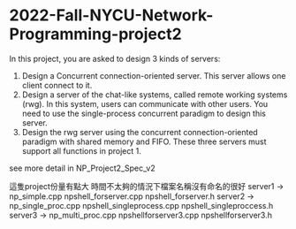 # 2022-Fall-NYCU-Network-Programming-project2

In this project, you are asked to design 3 kinds of servers:
1. Design a Concurrent connection-oriented server. This server allows one client connect to it.
2. Design a server of the chat-like systems, called remote working systems (rwg). In this system, users can communicate with
other users. You need to use the single-process concurrent paradigm to design this server.
3. Design the rwg server using the concurrent connection-oriented paradigm with shared memory and FIFO.
These three servers must support all functions in project 1.

see more detail in NP_Project2_Spec_v2

這隻project份量有點大 時間不太夠的情況下檔案名稱沒有命名的很好
server1 -> np_simple.cpp npshell_forserver.cpp npshell_forserver.h
server2 -> np_single_proc.cpp npshell_singleprocess.cpp npshell_singleproccess.h
server3 -> np_multi_proc.cpp npshellforserver3.cpp npshellforserver3.h
